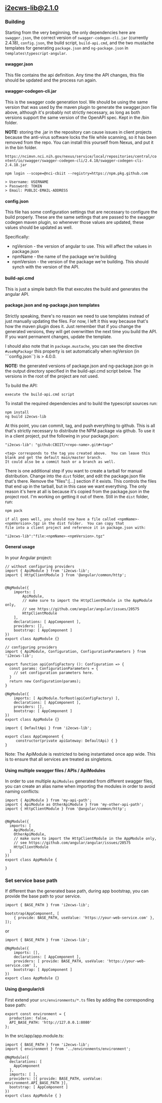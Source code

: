 ## i2ecws-lib@2.1.0

### Building

Starting from the very beginning, the only dependencies here are ```swagger.json```, the correct version of 
```swagger-codegen-cli.jar``` (currently 2.4.18), ```config.json```, the build script, ```build-api.cmd```, and
the two mustache templates for generating ```package.json``` and ```ng-package.json``` in ```templates\typescript-angular```.

#### swagger.json

This file contains the api definition.  Any time the API changes, this file should be updated and the process run again.

#### swagger-codegen-cli.jar

This is the swagger code generation tool.  We should be using the same version that was used by the maven plugin to generate 
the swagger.json file above, although it's probably not strictly necessary, as long as both versions support the same
version of the OpenAPI spec.  Kept in the /bin folder.

**NOTE:** storing the .jar in the repository can cause issues in client projects because the anti-virus software locks
the file while scanning, so it has been removed from the repo.  You can install this yourself from Nexus, and put it in
the bin folder.  

```https://ncimvn.nci.nih.gov/nexus/service/local/repositories/central/content/io/swagger/swagger-codegen-cli/2.4.18/swagger-codegen-cli-2.4.18.jar```

```
npm login --scope=@nci-cbiit --registry=https://npm.pkg.github.com

> Username: USERNAME
> Password: TOKEN
> Email: PUBLIC-EMAIL-ADDRESS
```

#### config.json

This file has some configuration settings that are necessary to configure the build properly. These are the same 
settings that are passed to the swagger codegen maven plugin, so whenever those values are updated, these values
should be updated as well.

Specifically:
* ngVersion - the version of angular to use.  This will affect the values in package.json
* npmName - the name of the package we're building
* npmVersion - the version of the package we're building.  This should synch with the version of the API.

#### build-api.cmd

This is just a simple batch file that executes the build and generates the angular API.

#### package.json and ng-package.json templates

Strictly speaking, there's no reason we need to use templates instead of just manually updating the files. For now, 
I left it this way because that's how the maven plugin does it.  Just remember that if you change the generated versions,
they will get overwritten the next time you build the API. If you want permanent changes, update the template.

I should also note that in ```package.mustache```, you can see the directive ```#useNgPackagr``` this property is set
automatically when ngVersion (in ```config.json``) is > 4.0.0.

**NOTE:** the generated versions of package.json and ng-package.json go in the output directory specified in the 
build-api.cmd script below.  The versions in the root of the project are not used.  

To build the API:
```
execute the build-api.cmd script

```

To install the required dependencies and to build the typescript sources run:
```
npm install
ng build i2ecws-lib
```

At this point, you can commit, tag, and push everything to github. This is all that's strictly necessary to distribute
the NPM package via github.  To use it in a client project, put the following in your package.json:

```
"i2ecws-lib": "github:CBIIT/<repo-name>.git#<tag>"

<tag> corresponds to the tag you created above.  You can leave this blank and get the default main/master branch.
It could also be a commit hash or a branch as well.
```

There is one additional step if you want to create a tarball for manual distribution.  Change into the ```dist``` folder, 
and edit the package.json file that's there.  Remove the "files":[...] section if it exists.  This controls the files
that end up in the tarball, but in this case we want everything.  The only reason it's here at all is because it's
copied from the package.json in the project root. I'm working on getting it out of there.  Still in the ```dist```
folder, run:

```
npm pack

if all goes well, you should now have a file called <npmName>-<npmVersion>.tgz in the dist folder.  You can copy that
file into a client project and reference it in package.json with:

"i2ecws-lib":"file:<npmName>-<npmVersion>.tgz"
```

#### General usage

In your Angular project:


```
// without configuring providers
import { ApiModule } from 'i2ecws-lib';
import { HttpClientModule } from '@angular/common/http';


@NgModule({
    imports: [
        ApiModule,
        // make sure to import the HttpClientModule in the AppModule only,
        // see https://github.com/angular/angular/issues/20575
        HttpClientModule
    ],
    declarations: [ AppComponent ],
    providers: [],
    bootstrap: [ AppComponent ]
})
export class AppModule {}
```

```
// configuring providers
import { ApiModule, Configuration, ConfigurationParameters } from 'i2ecws-lib';

export function apiConfigFactory (): Configuration => {
  const params: ConfigurationParameters = {
    // set configuration parameters here.
  }
  return new Configuration(params);
}

@NgModule({
    imports: [ ApiModule.forRoot(apiConfigFactory) ],
    declarations: [ AppComponent ],
    providers: [],
    bootstrap: [ AppComponent ]
})
export class AppModule {}
```

```
import { DefaultApi } from 'i2ecws-lib';

export class AppComponent {
	 constructor(private apiGateway: DefaultApi) { }
}
```

Note: The ApiModule is restricted to being instantiated once app wide.
This is to ensure that all services are treated as singletons.

#### Using multiple swagger files / APIs / ApiModules
In order to use multiple `ApiModules` generated from different swagger files,
you can create an alias name when importing the modules
in order to avoid naming conflicts:
```
import { ApiModule } from 'my-api-path';
import { ApiModule as OtherApiModule } from 'my-other-api-path';
import { HttpClientModule } from '@angular/common/http';


@NgModule({
  imports: [
    ApiModule,
    OtherApiModule,
    // make sure to import the HttpClientModule in the AppModule only,
    // see https://github.com/angular/angular/issues/20575
    HttpClientModule
  ]
})
export class AppModule {

}
```


### Set service base path
If different than the generated base path, during app bootstrap, you can provide the base path to your service. 

```
import { BASE_PATH } from 'i2ecws-lib';

bootstrap(AppComponent, [
    { provide: BASE_PATH, useValue: 'https://your-web-service.com' },
]);
```
or

```
import { BASE_PATH } from 'i2ecws-lib';

@NgModule({
    imports: [],
    declarations: [ AppComponent ],
    providers: [ provide: BASE_PATH, useValue: 'https://your-web-service.com' ],
    bootstrap: [ AppComponent ]
})
export class AppModule {}
```


#### Using @angular/cli
First extend your `src/environments/*.ts` files by adding the corresponding base path:

```
export const environment = {
  production: false,
  API_BASE_PATH: 'http://127.0.0.1:8080'
};
```

In the src/app/app.module.ts:
```
import { BASE_PATH } from 'i2ecws-lib';
import { environment } from '../environments/environment';

@NgModule({
  declarations: [
    AppComponent
  ],
  imports: [ ],
  providers: [{ provide: BASE_PATH, useValue: environment.API_BASE_PATH }],
  bootstrap: [ AppComponent ]
})
export class AppModule { }
```  
